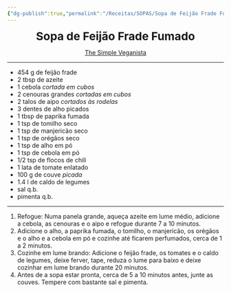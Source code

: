 ```yaml
---
{"dg-publish":true,"permalink":"/Receitas/SOPAS/Sopa de Feijão Frade Fumado/"}
---
```



<div style="text-align: center;"> <span style="font-size: 26px;"><b>Sopa de Feijão Frade Fumado</b></span> </div>

<span class="center"> <center> [The Simple Veganista](https://simple-veganista.com/black-eyed-pea-soup/#tasty-recipes-50891-jump-target) </center></span>

---
 - 454 g de feijão frade
- 2 tbsp de azeite
- 1 cebola *cortada em cubos*
- 2 cenouras grandes *cortadas em cubos*
- 2 talos de aipo *cortados às rodelas*
- 3 dentes de alho picados
- 1 tbsp de paprika fumada
- 1 tsp de tomilho seco
- 1 tsp de manjericão seco
- 1 tsp de orégãos seco
- 1 tsp de alho em pó
- 1 tsp de cebola em pó
 - 1/2 tsp de flocos de chili
- 1 lata de tomate enlatado
- 100 g de couve *picada*
- 1.4 l de caldo de legumes
- sal q.b.
- pimenta q.b.
---
1. Refogue: Numa panela grande, aqueça azeite em lume médio, adicione a cebola, as cenouras e o aipo e refogue durante 7 a 10 minutos. 
2. Adicione o alho, a paprika fumada, o tomilho, o manjericão, os orégãos e o alho e a cebola em pó e cozinhe até ficarem perfumados, cerca de 1 a 2 minutos.
3. Cozinhe em lume brando: Adicione o feijão frade, os tomates e o caldo de legumes, deixe ferver, tape, reduza o lume para baixo e deixe cozinhar em lume brando durante 20 minutos. 
4. Antes de a sopa estar pronta, cerca de 5 a 10 minutos antes, junte as couves. Tempere com bastante sal e pimenta.
